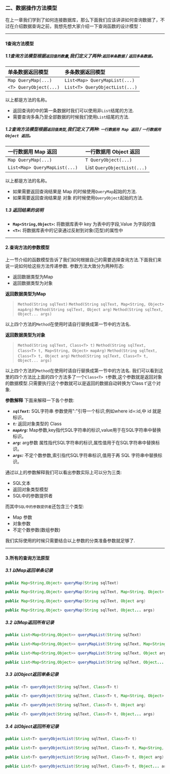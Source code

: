 ### 二、数据操作方法模型

在上一章我们学到了如何连接数据库，那么下面我们应该讲讲如何查询数据了，不过在介绍数据查询之前，我想先想大家介绍一下查询函数的设计模型：


---------------------------
#### 1查询方法模型
#####  1.1查询方法模型根据`返回值的数量`,我们定义了两种:`返回单条数据` / `返回多条数据`。

 |单条数据返回模型 | 多条数据返回模型   |
 | :-----------------------  |:------------- |
 |`Map QueryMap(...)`     |`List<Map> QueryMapList(...)`    |
 |`<T> QueryObject(...)`|`List<T> QueryObjectList(...)`|

以上都是方法的名称。

 - 返回查询的中的第一条数据时我们可以使用非`List`结尾的方法.
 - 需要查询多条乃至全部数据的时候我们使用`List`结尾的方法.

#####  1.2查询方法模型根据`返回值类型`,我们定义了两种: `一行数据用 Map 返回` / `一行数据用 Object 返回`。

 |一行数据用 Map 返回 | 一行数据用 Object 返回   |
 | :-----------------------  |:------------- |
 |`Map QueryMap(...)`     |`T QueryObject(...)`    |
 |`List<Map> QueryMapList(...) `| List<T> `QueryObjectList(...)`|

以上都是方法的名称。

 - 如果需要返回查询结果是 Map 的时候使用`QueryMap`起始的方法.
 - 如果需要返回查询结果是 对象 的时候使用`QueryObject`起始的方法.

##### 1.3 返回结果的说明
  - **`Map<String,Object>`:** 将数据库表中 key 为表中的字段,Value 为字段的值
  - **`<T>`:** 将数据库表中的记录通过反射到对象(范型)的属性中
---------------------------
#### 2.查询方法的参数模型
上一节介绍的函数模型告诉了我们如何根据自己的需要选择查询方法.下面我们来说一说如何给这些方法传递参数.
参数方法大致分为两种形态:
 - 返回数据类型为Map
 - 返回数据类型为对象

**返回数据类型为Map**
> `Method(String sqlText)`
> `Method(String sqlText, Map<String, Object> mapArg)`
> `Method(String sqlText, Object arg)`
> `Method(String sqlText, Object... args)`

以上四个方法的`Method`在使用时请自行替换成第一节中的方法名.

**返回数据类型为对象**
> `Method(String sqlText, Class<T> t)`
> `Method(String sqlText, Class<T> t, Map<String, Object> mapArg)`
> `Method(String sqlText, Class<T> t, Object arg)`
> `Method(String sqlText, Class<T> t, Object... args)`

以上四个方法的`Method`在使用时请自行替换成第一节中的方法名.
我们可以看到这里的四个方法比上面的四个方法多了一个`Class<T> t`参数,这个参数就是返回对象的数据模型.只需要执行这个参数就可以是返回的数据自动转换为'Class<T> t'这个对象.

**参数解释**
  下面来解释一下各个参数:
  - ***`sqlText`:*** SQL字符串 参数使用":"引导一个标识,例如where id=:id,中 id 就是标识。
  - ***`t`:*** 返回对象类型的 Class
  - ***`mapArg`:*** Map参数,key指代SQL字符串的标识,value用于在SQL字符串中替换标识。
  - ***`arg`:*** arg参数 属性指代SQL字符串的标识,属性值用于在SQL字符串中替换标识。
  - ***`args`:*** 不定个数参数,索引指代SQL字符串标识,值用于再 SQL 字符串中替换标识。

通过以上的参数解释我们可以看出参数实际上可以分为三类:
  - SQL文本
  - 返回对象类型模型
  - SQL中的参数提供者

而其中`SQL中的参数提供者`还包含三个类型:
  - Map 参数
  - 对象参数
  - 不定个数参数(数组参数)

我们实际使用的时候只需要结合以上参数的分类准备参数就足够了.

---------------------------

#### 3.所有的查询方法原型
##### 3.1 **以Map返回单条记录**
```java
public Map<String,Object> queryMap(String sqlText)
```
```java
public Map<String,Object> queryMap(String sqlText, Map<String, Object> mapArg)
```
```java
public Map<String,Object> queryMap(String sqlText, Object arg)
```
```java
public Map<String,Object> queryMap(String sqlText, Object... args)
```

##### 3.2 **以Map返回所有记录**
```java
public List<Map<String,Object>> queryMapList(String sqlText)
```
```java
public List<Map<String,Object>> queryMapList(String sqlText, Map<String, Object> mapArg)
```
```java
public List<Map<String,Object>> queryMapList(String sqlText, Object arg)
```
```java
public List<Map<String,Object>> queryMapList(String sqlText, Object... args)
```

##### 3.3 **以Object返回单条记录**
```java
public <T> queryObject(String sqlText, Class<T> t)
```
```java
public <T> queryObject(String sqlText, Class<T> t, Map<String, Object> mapArg)
```
```java
public <T> queryObject(String sqlText, Class<T> t, Object arg)
```
```java
public <T> queryObject(String sqlText, Class<T> t, Object... args)
```

##### 3.4 **以Object返回所有记录**
```java
public List<T> queryObjectList(String sqlText, Class<T> t)
```
```java
public List<T> queryObjectList(String sqlText, Class<T> t, Map<String, Object> mapArg)
```
```java
public List<T> queryObjectList(String sqlText, Class<T> t, Object arg)
```
```java
public List<T> queryObjectList(String sqlText, Class<T> t, Object... args)
```




